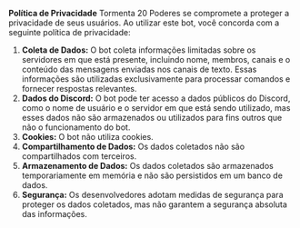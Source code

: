**Política de Privacidade**
Tormenta 20 Poderes se compromete a proteger a privacidade de seus usuários. Ao utilizar este bot, você concorda com a seguinte política de privacidade:

1. **Coleta de Dados:** O bot coleta informações limitadas sobre os servidores em que está presente, incluindo nome, membros, canais e o conteúdo das mensagens enviadas nos canais de texto. Essas informações são utilizadas exclusivamente para processar comandos e fornecer respostas relevantes.
2. **Dados do Discord:** O bot pode ter acesso a dados públicos do Discord, como o nome de usuário e o servidor em que está sendo utilizado, mas esses dados não são armazenados ou utilizados para fins outros que não o funcionamento do bot.
3. **Cookies:** O bot não utiliza cookies.
4. **Compartilhamento de Dados:** Os dados coletados não são compartilhados com terceiros.
5. **Armazenamento de Dados:** Os dados coletados são armazenados temporariamente em memória e não são persistidos em um banco de dados.
6. **Segurança:** Os desenvolvedores adotam medidas de segurança para proteger os dados coletados, mas não garantem a segurança absoluta das informações.

